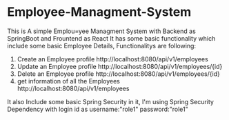 # Employee-Managment-System

This is A simple Emplou=yee Managment System with Backend as SpringBoot and Frountend as  React
It has some basic functionality which include some basic Employee Details, Functionalitys are following:

1) Create an Employee profile http://localhost:8080/api/v1/employees 
2) Update an Employee profile http://localhost:8080/api/v1/employees/{id}
3) Delete an Employee profile http://localhost:8080/api/v1/employees/{id}
4) get information of all the Employees http://localhost:8080/api/v1/employees 

It also Include some basic Spring Security in it, I'm using Spring Security Dependency with login id as
 username:"role1"
 password:"role1"

